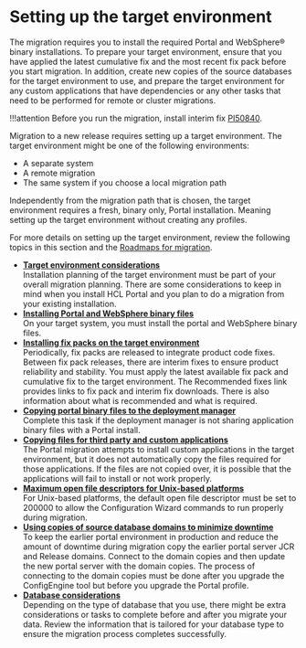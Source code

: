 # Setting up the target environment

The migration requires you to install the required Portal and WebSphere® binary installations. To prepare your target environment, ensure that you have applied the latest cumulative fix and the most recent fix pack before you start migration. In addition, create new copies of the source databases for the target environment to use, and prepare the target environment for any custom applications that have dependencies or any other tasks that need to be performed for remote or cluster migrations.

!!!attention
    Before you run the migration, install interim fix [PI50840](https://support.hcltechsw.com/csm?id=kb_article&sys_id=64507a5a1b85409083cb86e9cd4bcb97).

Migration to a new release requires setting up a target environment. The target environment might be one of the following environments:

-   A separate system
-   A remote migration
-   The same system if you choose a local migration path

Independently from the migration path that is chosen, the target environment requires a fresh, binary only, Portal installation. Meaning setting up the target environment without creating any profiles. 

For more details on setting up the target environment, review the following topics in this section and the [Roadmaps for migration](../../../../deploy_dx/manage/migrate/planning_migration/rm_migration/index.md).

-   **[Target environment considerations](mig_plan_targetenvironment.md)**  
Installation planning of the target environment must be part of your overall migration planning. There are some considerations to keep in mind when you install HCL Portal and you plan to do a migration from your existing installation.
-   **[Installing Portal and WebSphere binary files](mig_install_binaries_target.md)**  
On your target system, you must install the portal and WebSphere binary files.
-   **[Installing fix packs on the target environment](mig_inst_fixpacks.md)**  
Periodically, fix packs are released to integrate product code fixes. Between fix pack releases, there are interim fixes to ensure product reliability and stability. You must apply the latest available fix pack and cumulative fix to the target environment. The Recommended fixes link provides links to fix pack and interim fix downloads. There is also information about what is recommended and what is required.
-   **[Copying portal binary files to the deployment manager](mig_t_copy_binaries_target.md)**  
Complete this task if the deployment manager is not sharing application binary files with a Portal install.
-   **[Copying files for third party and custom applications](mig_cust_apps.md)**  
The Portal migration attempts to install custom applications in the target environment, but it does not automatically copy the files required for those applications. If the files are not copied over, it is possible that the applications will fail to install or not work properly.
-   **[Maximum open file descriptors for Unix-based platforms](mig_pre_ulimit_default.md)**  
For Unix-based platforms, the default open file descriptor must be set to 200000 to allow the Configuration Wizard commands to run properly during migration.
-   **[Using copies of source database domains to minimize downtime](mig_connect_dbdomains.md)**  
To keep the earlier portal environment in production and reduce the amount of downtime during migration copy the earlier portal server JCR and Release domains. Connect to the domain copies and then update the new portal server with the domain copies. The process of connecting to the domain copies must be done after you upgrade the ConfigEngine tool but before you upgrade the Portal profile.
-   **[Database considerations](../../migrate/settingup_target_env/db_consideration/index.md)**  
Depending on the type of database that you use, there might be extra considerations or tasks to complete before and after you migrate your data. Review the information that is tailored for your database type to ensure the migration process completes successfully.


<!-- **Related information**  


[Recommended fixes and updates for HCL Portal and HCL Web Content Management](https://support.hcltechsw.com/csm)

[HCL Portal detailed system requirements](https://support.hcltechsw.com/csm?id=kb_article&sysparm_article=KB0013514&sys_kb_id=ba230c701b983c50f37655352a4bcb29) -->

